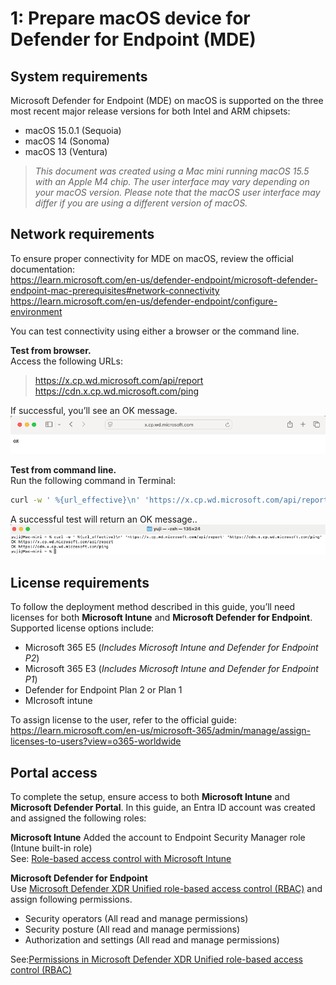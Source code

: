 # 1: Prepare macOS device for Defender for Endpoint (MDE)

## System requirements
Microsoft Defender for Endpoint (MDE) on macOS is supported on the three most recent major release versions for both Intel and ARM chipsets:
- macOS 15.0.1 (Sequoia)
- macOS 14 (Sonoma)
- macOS 13 (Ventura)
  
> *This document was created using a Mac mini running macOS 15.5 with an Apple M4 chip.  The user interface may vary depending on your macOS version.*
> *Please note that the macOS user interface may differ if you are using a different version of macOS.*

## Network requirements
To ensure proper connectivity for MDE on macOS, review the official documentation:  
 https://learn.microsoft.com/en-us/defender-endpoint/microsoft-defender-endpoint-mac-prerequisites#network-connectivity  
 https://learn.microsoft.com/en-us/defender-endpoint/configure-environment  
 
You can test connectivity using either a browser or the command line.

**Test from browser.**  
Access the following URLs:
>  https://x.cp.wd.microsoft.com/api/report  
>  https://cdn.x.cp.wd.microsoft.com/ping

If successful, you’ll see an OK message.
![image alt](https://github.com/yujiaoMSFT/Microsoft-Defender-For-Endpoint/blob/475f6b6767a0e4b75a419374000bceb22b81872c/Images/macOS/NetworkAccessTest-Browser.png)

**Test from command line.**  
Run the following command in Terminal:

 ```sh
curl -w ' %{url_effective}\n' 'https://x.cp.wd.microsoft.com/api/report' 'https://cdn.x.cp.wd.microsoft.com/ping'
 ```
A successful test will return an OK message..
![image alt](https://github.com/yujiaoMSFT/Microsoft-Defender-For-Endpoint/blob/640d73e0452a31e36b7e39a3d048a10d71a25f59/Images/macOS/NetworkAccessTest-Terminal.png)

## License requirements
To follow the deployment method described in this guide, you’ll need licenses for both **Microsoft Intune** and **Microsoft Defender for Endpoint**.
Supported license options include:
- Microsoft 365 E5 (*Includes Microsoft Intune and Defender for Endpoint P2*)
- Microsoft 365 E3 (*Includes Microsoft Intune and Defender for Endpoint P1*)
- Defender for Endpoint Plan 2 or Plan 1
- MIcrosoft intune 

To assign license to the user, refer to the official guide:  
https://learn.microsoft.com/en-us/microsoft-365/admin/manage/assign-licenses-to-users?view=o365-worldwide

## Portal access
To complete the setup, ensure access to both **Microsoft Intune** and **Microsoft Defender Portal**.
In this guide, an Entra ID account was created and assigned the following roles:

**Microsoft Intune**
Added the account to Endpoint Security Manager role (Intune built-in role)  
See: [Role-based access control with Microsoft Intune](https://learn.microsoft.com/en-us/intune/intune-service/fundamentals/role-based-access-control)

**Microsoft Defender for Endpoint**  
Use [Microsoft Defender XDR Unified role-based access control (RBAC)](https://learn.microsoft.com/en-us/defender-xdr/manage-rbac) and assign following permissions.  
-  Security operators (All read and manage permissions)
-  Security posture  (All read and manage permissions)
-  Authorization and settings (All read and manage permissions)

See:[Permissions in Microsoft Defender XDR Unified role-based access control (RBAC)](https://learn.microsoft.com/en-us/defender-xdr/custom-permissions-details)

